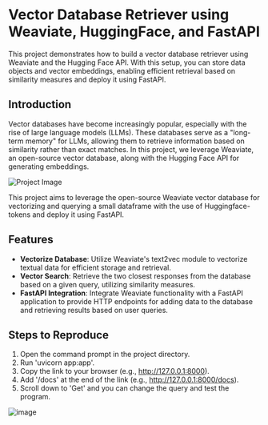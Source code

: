 # Vector Database Retriever using Weaviate, HuggingFace, and FastAPI

This project demonstrates how to build a vector database retriever using Weaviate and the Hugging Face API. With this setup, you can store data objects and vector embeddings, enabling efficient retrieval based on similarity measures and deploy it using FastAPI.

## Introduction

Vector databases have become increasingly popular, especially with the rise of large language models (LLMs). These databases serve as a "long-term memory" for LLMs, allowing them to retrieve information based on similarity rather than exact matches. In this project, we leverage Weaviate, an open-source vector database, along with the Hugging Face API for generating embeddings.

![Project Image](https://github.com/wannasleepforlong/Vector-Database-Retriever-using-Weaviate/assets/109717763/3328d449-ba99-4280-8204-0b02d242e7f3)

This project aims to leverage the open-source Weaviate vector database for vectorizing and querying a small dataframe with the use of Huggingface-tokens and deploy it using FastAPI.

## Features

- **Vectorize Database**: Utilize Weaviate's text2vec module to vectorize textual data for efficient storage and retrieval.
- **Vector Search**: Retrieve the two closest responses from the database based on a given query, utilizing similarity measures.
- **FastAPI Integration**: Integrate Weaviate functionality with a FastAPI application to provide HTTP endpoints for adding data to the database and retrieving results based on user queries.

## Steps to Reproduce

1. Open the command prompt in the project directory.
2. Run 'uvicorn app:app'.
3. Copy the link to your browser (e.g., http://127.0.0.1:8000).
4. Add '/docs' at the end of the link (e.g., http://127.0.0.1:8000/docs).
5. Scroll down to 'Get' and you can change the query and test the program.

![image](https://github.com/wannasleepforlong/Vector-Database-Retriever-using-Weaviate/assets/109717763/b249911a-8c1b-43dd-8f31-348893597607)

